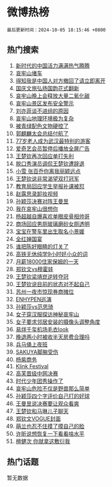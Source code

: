# 微博热榜

`最后更新时间：2024-10-05 18:15:46 +0800`

## 热门搜索

1. [新时代的中国活力满满热气腾腾](https://m.weibo.cn/search?containerid=100103type%3D1%26t%3D10%26q%3D%23%E6%96%B0%E6%97%B6%E4%BB%A3%E7%9A%84%E4%B8%AD%E5%9B%BD%E6%B4%BB%E5%8A%9B%E6%BB%A1%E6%BB%A1%E7%83%AD%E6%B0%94%E8%85%BE%E8%85%BE%23&stream_entry_id=51&isnewpage=1&extparam=seat%3D1%26c_type%3D51%26stream_entry_id%3D51%26cate%3D10103%26dgr%3D0%26pos%3D0%26filter_type%3Drealtimehot%26q%3D%2523%25E6%2596%25B0%25E6%2597%25B6%25E4%25BB%25A3%25E7%259A%2584%25E4%25B8%25AD%25E5%259B%25BD%25E6%25B4%25BB%25E5%258A%259B%25E6%25BB%25A1%25E6%25BB%25A1%25E7%2583%25AD%25E6%25B0%2594%25E8%2585%25BE%25E8%2585%25BE%2523%26display_time%3D1728123344%26pre_seqid%3D17281233448660117650575)
1. [哀牢山堵车](https://m.weibo.cn/search?containerid=100103type%3D1%26t%3D10%26q%3D%E5%93%80%E7%89%A2%E5%B1%B1%E5%A0%B5%E8%BD%A6&stream_entry_id=31&isnewpage=1&extparam=seat%3D1%26flag%3D0%26realpos%3D1%26filter_type%3Drealtimehot%26pos%3D0%26c_type%3D31%26band_rank%3D1%26cate%3D5001%26dgr%3D0%26q%3D%25E5%2593%2580%25E7%2589%25A2%25E5%25B1%25B1%25E5%25A0%25B5%25E8%25BD%25A6%26lcate%3D5001%26stream_entry_id%3D31%26display_time%3D1728123344%26pre_seqid%3D17281233448660117650575)
1. [得知我是中国人对方撤回了请立即离开](https://m.weibo.cn/search?containerid=100103type%3D1%26t%3D10%26q%3D%23%E5%BE%97%E7%9F%A5%E6%88%91%E6%98%AF%E4%B8%AD%E5%9B%BD%E4%BA%BA%E5%AF%B9%E6%96%B9%E6%92%A4%E5%9B%9E%E4%BA%86%E8%AF%B7%E7%AB%8B%E5%8D%B3%E7%A6%BB%E5%BC%80%23&stream_entry_id=31&isnewpage=1&extparam=seat%3D1%26flag%3D2%26realpos%3D2%26filter_type%3Drealtimehot%26pos%3D1%26c_type%3D31%26band_rank%3D2%26cate%3D5001%26dgr%3D0%26q%3D%2523%25E5%25BE%2597%25E7%259F%25A5%25E6%2588%2591%25E6%2598%25AF%25E4%25B8%25AD%25E5%259B%25BD%25E4%25BA%25BA%25E5%25AF%25B9%25E6%2596%25B9%25E6%2592%25A4%25E5%259B%259E%25E4%25BA%2586%25E8%25AF%25B7%25E7%25AB%258B%25E5%258D%25B3%25E7%25A6%25BB%25E5%25BC%2580%2523%26lcate%3D5001%26stream_entry_id%3D31%26display_time%3D1728123344%26pre_seqid%3D17281233448660117650575)
1. [国庆文旅弘扬国韵花式翻新](https://m.weibo.cn/search?containerid=100103type%3D1%26t%3D10%26q%3D%23%E5%9B%BD%E5%BA%86%E6%96%87%E6%97%85%E5%BC%98%E6%89%AC%E5%9B%BD%E9%9F%B5%E8%8A%B1%E5%BC%8F%E7%BF%BB%E6%96%B0%23&stream_entry_id=31&isnewpage=1&extparam=seat%3D1%26flag%3D0%26realpos%3D3%26filter_type%3Drealtimehot%26pos%3D2%26c_type%3D31%26band_rank%3D3%26cate%3D5001%26dgr%3D0%26q%3D%2523%25E5%259B%25BD%25E5%25BA%2586%25E6%2596%2587%25E6%2597%2585%25E5%25BC%2598%25E6%2589%25AC%25E5%259B%25BD%25E9%259F%25B5%25E8%258A%25B1%25E5%25BC%258F%25E7%25BF%25BB%25E6%2596%25B0%2523%26lcate%3D5001%26stream_entry_id%3D31%26display_time%3D1728123344%26pre_seqid%3D17281233448660117650575)
1. [哀牢山晚上会释放大量二氧化碳](https://m.weibo.cn/search?containerid=100103type%3D1%26t%3D10%26q%3D%23%E5%93%80%E7%89%A2%E5%B1%B1%E6%99%9A%E4%B8%8A%E4%BC%9A%E9%87%8A%E6%94%BE%E5%A4%A7%E9%87%8F%E4%BA%8C%E6%B0%A7%E5%8C%96%E7%A2%B3%23&stream_entry_id=31&isnewpage=1&extparam=seat%3D1%26flag%3D1%26realpos%3D4%26filter_type%3Drealtimehot%26pos%3D3%26c_type%3D31%26band_rank%3D4%26cate%3D5001%26dgr%3D0%26q%3D%2523%25E5%2593%2580%25E7%2589%25A2%25E5%25B1%25B1%25E6%2599%259A%25E4%25B8%258A%25E4%25BC%259A%25E9%2587%258A%25E6%2594%25BE%25E5%25A4%25A7%25E9%2587%258F%25E4%25BA%258C%25E6%25B0%25A7%25E5%258C%2596%25E7%25A2%25B3%2523%26lcate%3D5001%26stream_entry_id%3D31%26display_time%3D1728123344%26pre_seqid%3D17281233448660117650575)
1. [哀牢山景区发布安全警示](https://m.weibo.cn/search?containerid=100103type%3D1%26t%3D10%26q%3D%23%E5%93%80%E7%89%A2%E5%B1%B1%E6%99%AF%E5%8C%BA%E5%8F%91%E5%B8%83%E5%AE%89%E5%85%A8%E8%AD%A6%E7%A4%BA%23&stream_entry_id=31&isnewpage=1&extparam=seat%3D1%26flag%3D1%26realpos%3D5%26filter_type%3Drealtimehot%26pos%3D4%26c_type%3D31%26band_rank%3D5%26cate%3D5001%26dgr%3D0%26q%3D%2523%25E5%2593%2580%25E7%2589%25A2%25E5%25B1%25B1%25E6%2599%25AF%25E5%258C%25BA%25E5%258F%2591%25E5%25B8%2583%25E5%25AE%2589%25E5%2585%25A8%25E8%25AD%25A6%25E7%25A4%25BA%2523%26lcate%3D5001%26stream_entry_id%3D31%26display_time%3D1728123344%26pre_seqid%3D17281233448660117650575)
1. [刘亦菲谈不进组的原因](https://m.weibo.cn/search?containerid=100103type%3D1%26t%3D10%26q%3D%E5%88%98%E4%BA%A6%E8%8F%B2%E8%B0%88%E4%B8%8D%E8%BF%9B%E7%BB%84%E7%9A%84%E5%8E%9F%E5%9B%A0&stream_entry_id=31&isnewpage=1&extparam=seat%3D1%26flag%3D0%26realpos%3D6%26filter_type%3Drealtimehot%26pos%3D5%26c_type%3D31%26band_rank%3D6%26cate%3D5001%26dgr%3D0%26q%3D%25E5%2588%2598%25E4%25BA%25A6%25E8%258F%25B2%25E8%25B0%2588%25E4%25B8%258D%25E8%25BF%259B%25E7%25BB%2584%25E7%259A%2584%25E5%258E%259F%25E5%259B%25A0%26lcate%3D5001%26stream_entry_id%3D31%26display_time%3D1728123344%26pre_seqid%3D17281233448660117650575)
1. [哀牢山地理环境极为复杂](https://m.weibo.cn/search?containerid=100103type%3D1%26t%3D10%26q%3D%23%E5%93%80%E7%89%A2%E5%B1%B1%E5%9C%B0%E7%90%86%E7%8E%AF%E5%A2%83%E6%9E%81%E4%B8%BA%E5%A4%8D%E6%9D%82%23&stream_entry_id=31&isnewpage=1&extparam=seat%3D1%26flag%3D1%26realpos%3D7%26filter_type%3Drealtimehot%26pos%3D6%26c_type%3D31%26band_rank%3D7%26cate%3D5001%26dgr%3D0%26q%3D%2523%25E5%2593%2580%25E7%2589%25A2%25E5%25B1%25B1%25E5%259C%25B0%25E7%2590%2586%25E7%258E%25AF%25E5%25A2%2583%25E6%259E%2581%25E4%25B8%25BA%25E5%25A4%258D%25E6%259D%2582%2523%26lcate%3D5001%26stream_entry_id%3D31%26display_time%3D1728123344%26pre_seqid%3D17281233448660117650575)
1. [被青绿配色文物硬控了](https://m.weibo.cn/search?containerid=100103type%3D1%26t%3D10%26q%3D%23%E8%A2%AB%E9%9D%92%E7%BB%BF%E9%85%8D%E8%89%B2%E6%96%87%E7%89%A9%E7%A1%AC%E6%8E%A7%E4%BA%86%23&stream_entry_id=31&isnewpage=1&extparam=seat%3D1%26flag%3D1%26realpos%3D8%26filter_type%3Drealtimehot%26pos%3D7%26c_type%3D31%26band_rank%3D8%26cate%3D5001%26dgr%3D0%26q%3D%2523%25E8%25A2%25AB%25E9%259D%2592%25E7%25BB%25BF%25E9%2585%258D%25E8%2589%25B2%25E6%2596%2587%25E7%2589%25A9%25E7%25A1%25AC%25E6%258E%25A7%25E4%25BA%2586%2523%26lcate%3D5001%26stream_entry_id%3D31%26display_time%3D1728123344%26pre_seqid%3D17281233448660117650575)
1. [郭麒麟太会总结付航了](https://m.weibo.cn/search?containerid=100103type%3D1%26t%3D10%26q%3D%E9%83%AD%E9%BA%92%E9%BA%9F%E5%A4%AA%E4%BC%9A%E6%80%BB%E7%BB%93%E4%BB%98%E8%88%AA%E4%BA%86&stream_entry_id=31&isnewpage=1&extparam=seat%3D1%26flag%3D0%26realpos%3D9%26filter_type%3Drealtimehot%26pos%3D8%26c_type%3D31%26band_rank%3D9%26cate%3D5001%26dgr%3D0%26q%3D%25E9%2583%25AD%25E9%25BA%2592%25E9%25BA%259F%25E5%25A4%25AA%25E4%25BC%259A%25E6%2580%25BB%25E7%25BB%2593%25E4%25BB%2598%25E8%2588%25AA%25E4%25BA%2586%26lcate%3D5001%26stream_entry_id%3D31%26display_time%3D1728123344%26pre_seqid%3D17281233448660117650575)
1. [77岁老人成为武汉最特别的游客](https://m.weibo.cn/search?containerid=100103type%3D1%26t%3D10%26q%3D%2377%E5%B2%81%E8%80%81%E4%BA%BA%E6%88%90%E4%B8%BA%E6%AD%A6%E6%B1%89%E6%9C%80%E7%89%B9%E5%88%AB%E7%9A%84%E6%B8%B8%E5%AE%A2%23&stream_entry_id=31&isnewpage=1&extparam=seat%3D1%26flag%3D32768%26realpos%3D10%26filter_type%3Drealtimehot%26pos%3D9%26c_type%3D31%26band_rank%3D10%26cate%3D5001%26dgr%3D0%26q%3D%252377%25E5%25B2%2581%25E8%2580%2581%25E4%25BA%25BA%25E6%2588%2590%25E4%25B8%25BA%25E6%25AD%25A6%25E6%25B1%2589%25E6%259C%2580%25E7%2589%25B9%25E5%2588%25AB%25E7%259A%2584%25E6%25B8%25B8%25E5%25AE%25A2%2523%26lcate%3D5001%26stream_entry_id%3D31%26display_time%3D1728123344%26pre_seqid%3D17281233448660117650575)
1. [爱奇艺会员暂停后播放全屏广告](https://m.weibo.cn/search?containerid=100103type%3D1%26t%3D10%26q%3D%23%E7%88%B1%E5%A5%87%E8%89%BA%E4%BC%9A%E5%91%98%E6%9A%82%E5%81%9C%E5%90%8E%E6%92%AD%E6%94%BE%E5%85%A8%E5%B1%8F%E5%B9%BF%E5%91%8A%23&stream_entry_id=31&isnewpage=1&extparam=seat%3D1%26flag%3D2%26realpos%3D11%26filter_type%3Drealtimehot%26pos%3D10%26c_type%3D31%26band_rank%3D11%26cate%3D5001%26dgr%3D0%26q%3D%2523%25E7%2588%25B1%25E5%25A5%2587%25E8%2589%25BA%25E4%25BC%259A%25E5%2591%2598%25E6%259A%2582%25E5%2581%259C%25E5%2590%258E%25E6%2592%25AD%25E6%2594%25BE%25E5%2585%25A8%25E5%25B1%258F%25E5%25B9%25BF%25E5%2591%258A%2523%26lcate%3D5001%26stream_entry_id%3D31%26display_time%3D1728123344%26pre_seqid%3D17281233448660117650575)
1. [王楚钦再次回应单打失利](https://m.weibo.cn/search?containerid=100103type%3D1%26t%3D10%26q%3D%23%E7%8E%8B%E6%A5%9A%E9%92%A6%E5%86%8D%E6%AC%A1%E5%9B%9E%E5%BA%94%E5%8D%95%E6%89%93%E5%A4%B1%E5%88%A9%23&stream_entry_id=31&isnewpage=1&extparam=seat%3D1%26flag%3D1%26realpos%3D12%26filter_type%3Drealtimehot%26pos%3D11%26c_type%3D31%26band_rank%3D12%26cate%3D5001%26dgr%3D0%26q%3D%2523%25E7%258E%258B%25E6%25A5%259A%25E9%2592%25A6%25E5%2586%258D%25E6%25AC%25A1%25E5%259B%259E%25E5%25BA%2594%25E5%258D%2595%25E6%2589%2593%25E5%25A4%25B1%25E5%2588%25A9%2523%26lcate%3D5001%26stream_entry_id%3D31%26display_time%3D1728123344%26pre_seqid%3D17281233448660117650575)
1. [脱口秀演员调侃王楚钦遭辞退](https://m.weibo.cn/search?containerid=100103type%3D1%26t%3D10%26q%3D%23%E8%84%B1%E5%8F%A3%E7%A7%80%E6%BC%94%E5%91%98%E8%B0%83%E4%BE%83%E7%8E%8B%E6%A5%9A%E9%92%A6%E9%81%AD%E8%BE%9E%E9%80%80%23&stream_entry_id=31&isnewpage=1&extparam=seat%3D1%26flag%3D0%26realpos%3D13%26filter_type%3Drealtimehot%26pos%3D12%26c_type%3D31%26band_rank%3D13%26cate%3D5001%26dgr%3D0%26q%3D%2523%25E8%2584%25B1%25E5%258F%25A3%25E7%25A7%2580%25E6%25BC%2594%25E5%2591%2598%25E8%25B0%2583%25E4%25BE%2583%25E7%258E%258B%25E6%25A5%259A%25E9%2592%25A6%25E9%2581%25AD%25E8%25BE%259E%25E9%2580%2580%2523%26lcate%3D5001%26stream_entry_id%3D31%26display_time%3D1728123344%26pre_seqid%3D17281233448660117650575)
1. [小雪 张百乔你离我丽颖远点](https://m.weibo.cn/search?containerid=100103type%3D1%26t%3D10%26q%3D%E5%B0%8F%E9%9B%AA+%E5%BC%A0%E7%99%BE%E4%B9%94%E4%BD%A0%E7%A6%BB%E6%88%91%E4%B8%BD%E9%A2%96%E8%BF%9C%E7%82%B9&stream_entry_id=31&isnewpage=1&extparam=seat%3D1%26flag%3D2%26realpos%3D14%26filter_type%3Drealtimehot%26pos%3D13%26c_type%3D31%26band_rank%3D14%26cate%3D5001%26dgr%3D0%26q%3D%25E5%25B0%258F%25E9%259B%25AA%2520%25E5%25BC%25A0%25E7%2599%25BE%25E4%25B9%2594%25E4%25BD%25A0%25E7%25A6%25BB%25E6%2588%2591%25E4%25B8%25BD%25E9%25A2%2596%25E8%25BF%259C%25E7%2582%25B9%26lcate%3D5001%26stream_entry_id%3D31%26display_time%3D1728123344%26pre_seqid%3D17281233448660117650575)
1. [王楚钦说非常渴望双打冠军](https://m.weibo.cn/search?containerid=100103type%3D1%26t%3D10%26q%3D%23%E7%8E%8B%E6%A5%9A%E9%92%A6%E8%AF%B4%E9%9D%9E%E5%B8%B8%E6%B8%B4%E6%9C%9B%E5%8F%8C%E6%89%93%E5%86%A0%E5%86%9B%23&stream_entry_id=31&isnewpage=1&extparam=seat%3D1%26flag%3D0%26realpos%3D15%26filter_type%3Drealtimehot%26pos%3D14%26c_type%3D31%26band_rank%3D15%26cate%3D5001%26dgr%3D0%26q%3D%2523%25E7%258E%258B%25E6%25A5%259A%25E9%2592%25A6%25E8%25AF%25B4%25E9%259D%259E%25E5%25B8%25B8%25E6%25B8%25B4%25E6%259C%259B%25E5%258F%258C%25E6%2589%2593%25E5%2586%25A0%25E5%2586%259B%2523%26lcate%3D5001%26stream_entry_id%3D31%26display_time%3D1728123344%26pre_seqid%3D17281233448660117650575)
1. [教育局回应学生举报补课被怼](https://m.weibo.cn/search?containerid=100103type%3D1%26t%3D10%26q%3D%23%E6%95%99%E8%82%B2%E5%B1%80%E5%9B%9E%E5%BA%94%E5%AD%A6%E7%94%9F%E4%B8%BE%E6%8A%A5%E8%A1%A5%E8%AF%BE%E8%A2%AB%E6%80%BC%23&stream_entry_id=31&isnewpage=1&extparam=seat%3D1%26flag%3D0%26realpos%3D16%26filter_type%3Drealtimehot%26pos%3D15%26c_type%3D31%26band_rank%3D16%26cate%3D5001%26dgr%3D0%26q%3D%2523%25E6%2595%2599%25E8%2582%25B2%25E5%25B1%2580%25E5%259B%259E%25E5%25BA%2594%25E5%25AD%25A6%25E7%2594%259F%25E4%25B8%25BE%25E6%258A%25A5%25E8%25A1%25A5%25E8%25AF%25BE%25E8%25A2%25AB%25E6%2580%25BC%2523%26lcate%3D5001%26stream_entry_id%3D31%26display_time%3D1728123344%26pre_seqid%3D17281233448660117650575)
1. [赵露思录卸妆视频](https://m.weibo.cn/search?containerid=100103type%3D1%26t%3D10%26q%3D%23%E8%B5%B5%E9%9C%B2%E6%80%9D%E5%BD%95%E5%8D%B8%E5%A6%86%E8%A7%86%E9%A2%91%23&stream_entry_id=31&isnewpage=1&extparam=seat%3D1%26flag%3D1%26realpos%3D17%26filter_type%3Drealtimehot%26pos%3D16%26c_type%3D31%26band_rank%3D17%26cate%3D5001%26dgr%3D0%26q%3D%2523%25E8%25B5%25B5%25E9%259C%25B2%25E6%2580%259D%25E5%25BD%2595%25E5%258D%25B8%25E5%25A6%2586%25E8%25A7%2586%25E9%25A2%2591%2523%26lcate%3D5001%26stream_entry_id%3D31%26display_time%3D1728123344%26pre_seqid%3D17281233448660117650575)
1. [孙颖莎决赛对阵王曼昱](https://m.weibo.cn/search?containerid=100103type%3D1%26t%3D10%26q%3D%23%E5%AD%99%E9%A2%96%E8%8E%8E%E5%86%B3%E8%B5%9B%E5%AF%B9%E9%98%B5%E7%8E%8B%E6%9B%BC%E6%98%B1%23&stream_entry_id=31&isnewpage=1&extparam=seat%3D1%26flag%3D0%26realpos%3D18%26filter_type%3Drealtimehot%26pos%3D17%26c_type%3D31%26band_rank%3D18%26cate%3D5001%26dgr%3D0%26q%3D%2523%25E5%25AD%2599%25E9%25A2%2596%25E8%258E%258E%25E5%2586%25B3%25E8%25B5%259B%25E5%25AF%25B9%25E9%2598%25B5%25E7%258E%258B%25E6%259B%25BC%25E6%2598%25B1%2523%26lcate%3D5001%26stream_entry_id%3D31%26display_time%3D1728123344%26pre_seqid%3D17281233448660117650575)
1. [我在哀牢山很想你](https://m.weibo.cn/search?containerid=100103type%3D1%26t%3D10%26q%3D%E6%88%91%E5%9C%A8%E5%93%80%E7%89%A2%E5%B1%B1%E5%BE%88%E6%83%B3%E4%BD%A0&stream_entry_id=31&isnewpage=1&extparam=seat%3D1%26flag%3D0%26realpos%3D19%26filter_type%3Drealtimehot%26pos%3D18%26c_type%3D31%26band_rank%3D19%26cate%3D5001%26dgr%3D0%26q%3D%25E6%2588%2591%25E5%259C%25A8%25E5%2593%2580%25E7%2589%25A2%25E5%25B1%25B1%25E5%25BE%2588%25E6%2583%25B3%25E4%25BD%25A0%26lcate%3D5001%26stream_entry_id%3D31%26display_time%3D1728123344%26pre_seqid%3D17281233448660117650575)
1. [杨超越自爆喜欢单眼皮骨相帅哥](https://m.weibo.cn/search?containerid=100103type%3D1%26t%3D10%26q%3D%E6%9D%A8%E8%B6%85%E8%B6%8A%E8%87%AA%E7%88%86%E5%96%9C%E6%AC%A2%E5%8D%95%E7%9C%BC%E7%9A%AE%E9%AA%A8%E7%9B%B8%E5%B8%85%E5%93%A5&stream_entry_id=31&isnewpage=1&extparam=seat%3D1%26flag%3D1%26realpos%3D20%26filter_type%3Drealtimehot%26pos%3D19%26c_type%3D31%26band_rank%3D20%26cate%3D5001%26dgr%3D0%26q%3D%25E6%259D%25A8%25E8%25B6%2585%25E8%25B6%258A%25E8%2587%25AA%25E7%2588%2586%25E5%2596%259C%25E6%25AC%25A2%25E5%258D%2595%25E7%259C%25BC%25E7%259A%25AE%25E9%25AA%25A8%25E7%259B%25B8%25E5%25B8%2585%25E5%2593%25A5%26lcate%3D5001%26stream_entry_id%3D31%26display_time%3D1728123344%26pre_seqid%3D17281233448660117650575)
1. [商场回应男厕玻璃磨砂女厕透明](https://m.weibo.cn/search?containerid=100103type%3D1%26t%3D10%26q%3D%23%E5%95%86%E5%9C%BA%E5%9B%9E%E5%BA%94%E7%94%B7%E5%8E%95%E7%8E%BB%E7%92%83%E7%A3%A8%E7%A0%82%E5%A5%B3%E5%8E%95%E9%80%8F%E6%98%8E%23&stream_entry_id=31&isnewpage=1&extparam=seat%3D1%26flag%3D1%26realpos%3D21%26filter_type%3Drealtimehot%26pos%3D20%26c_type%3D31%26band_rank%3D21%26cate%3D5001%26dgr%3D0%26q%3D%2523%25E5%2595%2586%25E5%259C%25BA%25E5%259B%259E%25E5%25BA%2594%25E7%2594%25B7%25E5%258E%2595%25E7%258E%25BB%25E7%2592%2583%25E7%25A3%25A8%25E7%25A0%2582%25E5%25A5%25B3%25E5%258E%2595%25E9%2580%258F%25E6%2598%258E%2523%26lcate%3D5001%26stream_entry_id%3D31%26display_time%3D1728123344%26pre_seqid%3D17281233448660117650575)
1. [宝宝在警车里出生取名小景媛](https://m.weibo.cn/search?containerid=100103type%3D1%26t%3D10%26q%3D%23%E5%AE%9D%E5%AE%9D%E5%9C%A8%E8%AD%A6%E8%BD%A6%E9%87%8C%E5%87%BA%E7%94%9F%E5%8F%96%E5%90%8D%E5%B0%8F%E6%99%AF%E5%AA%9B%23&stream_entry_id=31&isnewpage=1&extparam=seat%3D1%26flag%3D32768%26realpos%3D22%26filter_type%3Drealtimehot%26pos%3D21%26c_type%3D31%26band_rank%3D22%26cate%3D5001%26dgr%3D0%26q%3D%2523%25E5%25AE%259D%25E5%25AE%259D%25E5%259C%25A8%25E8%25AD%25A6%25E8%25BD%25A6%25E9%2587%258C%25E5%2587%25BA%25E7%2594%259F%25E5%258F%2596%25E5%2590%258D%25E5%25B0%258F%25E6%2599%25AF%25E5%25AA%259B%2523%26lcate%3D5001%26stream_entry_id%3D31%26display_time%3D1728123344%26pre_seqid%3D17281233448660117650575)
1. [全红婵国宴](https://m.weibo.cn/search?containerid=100103type%3D1%26t%3D10%26q%3D%23%E5%85%A8%E7%BA%A2%E5%A9%B5%E5%9B%BD%E5%AE%B4%23&stream_entry_id=31&isnewpage=1&extparam=seat%3D1%26flag%3D2%26realpos%3D23%26filter_type%3Drealtimehot%26pos%3D22%26c_type%3D31%26band_rank%3D23%26cate%3D5001%26dgr%3D0%26q%3D%2523%25E5%2585%25A8%25E7%25BA%25A2%25E5%25A9%25B5%25E5%259B%25BD%25E5%25AE%25B4%2523%26lcate%3D5001%26stream_entry_id%3D31%26display_time%3D1728123344%26pre_seqid%3D17281233448660117650575)
1. [谁把陈好眼睛的灯关了](https://m.weibo.cn/search?containerid=100103type%3D1%26t%3D10%26q%3D%E8%B0%81%E6%8A%8A%E9%99%88%E5%A5%BD%E7%9C%BC%E7%9D%9B%E7%9A%84%E7%81%AF%E5%85%B3%E4%BA%86&stream_entry_id=31&isnewpage=1&extparam=seat%3D1%26flag%3D1%26realpos%3D24%26filter_type%3Drealtimehot%26pos%3D23%26c_type%3D31%26band_rank%3D24%26cate%3D5001%26dgr%3D0%26q%3D%25E8%25B0%2581%25E6%258A%258A%25E9%2599%2588%25E5%25A5%25BD%25E7%259C%25BC%25E7%259D%259B%25E7%259A%2584%25E7%2581%25AF%25E5%2585%25B3%25E4%25BA%2586%26lcate%3D5001%26stream_entry_id%3D31%26display_time%3D1728123344%26pre_seqid%3D17281233448660117650575)
1. [高铁无休纯学9小时好小众的词](https://m.weibo.cn/search?containerid=100103type%3D1%26t%3D10%26q%3D%E9%AB%98%E9%93%81%E6%97%A0%E4%BC%91%E7%BA%AF%E5%AD%A69%E5%B0%8F%E6%97%B6%E5%A5%BD%E5%B0%8F%E4%BC%97%E7%9A%84%E8%AF%8D&stream_entry_id=31&isnewpage=1&extparam=seat%3D1%26flag%3D1%26realpos%3D25%26filter_type%3Drealtimehot%26pos%3D24%26c_type%3D31%26band_rank%3D25%26cate%3D5001%26dgr%3D0%26q%3D%25E9%25AB%2598%25E9%2593%2581%25E6%2597%25A0%25E4%25BC%2591%25E7%25BA%25AF%25E5%25AD%25A69%25E5%25B0%258F%25E6%2597%25B6%25E5%25A5%25BD%25E5%25B0%258F%25E4%25BC%2597%25E7%259A%2584%25E8%25AF%258D%26lcate%3D5001%26stream_entry_id%3D31%26display_time%3D1728123344%26pre_seqid%3D17281233448660117650575)
1. [月薪18000住家保姆的一天](https://m.weibo.cn/search?containerid=100103type%3D1%26t%3D10%26q%3D%E6%9C%88%E8%96%AA18000%E4%BD%8F%E5%AE%B6%E4%BF%9D%E5%A7%86%E7%9A%84%E4%B8%80%E5%A4%A9&stream_entry_id=31&isnewpage=1&extparam=seat%3D1%26flag%3D0%26realpos%3D26%26filter_type%3Drealtimehot%26pos%3D25%26c_type%3D31%26band_rank%3D26%26cate%3D5001%26dgr%3D0%26q%3D%25E6%259C%2588%25E8%2596%25AA18000%25E4%25BD%258F%25E5%25AE%25B6%25E4%25BF%259D%25E5%25A7%2586%25E7%259A%2584%25E4%25B8%2580%25E5%25A4%25A9%26lcate%3D5001%26stream_entry_id%3D31%26display_time%3D1728123344%26pre_seqid%3D17281233448660117650575)
1. [郑钦文vs穆霍娃](https://m.weibo.cn/search?containerid=100103type%3D1%26t%3D10%26q%3D%23%E9%83%91%E9%92%A6%E6%96%87vs%E7%A9%86%E9%9C%8D%E5%A8%83%23&stream_entry_id=31&isnewpage=1&extparam=seat%3D1%26flag%3D0%26realpos%3D27%26filter_type%3Drealtimehot%26pos%3D26%26c_type%3D31%26band_rank%3D27%26cate%3D5001%26dgr%3D0%26q%3D%2523%25E9%2583%2591%25E9%2592%25A6%25E6%2596%2587vs%25E7%25A9%2586%25E9%259C%258D%25E5%25A8%2583%2523%26lcate%3D5001%26stream_entry_id%3D31%26display_time%3D1728123344%26pre_seqid%3D17281233448660117650575)
1. [王楚钦梁靖崑逆转夺冠](https://m.weibo.cn/search?containerid=100103type%3D1%26t%3D10%26q%3D%E7%8E%8B%E6%A5%9A%E9%92%A6%E6%A2%81%E9%9D%96%E5%B4%91%E9%80%86%E8%BD%AC%E5%A4%BA%E5%86%A0&stream_entry_id=31&isnewpage=1&extparam=seat%3D1%26flag%3D0%26realpos%3D28%26filter_type%3Drealtimehot%26pos%3D27%26c_type%3D31%26band_rank%3D28%26cate%3D5001%26dgr%3D0%26q%3D%25E7%258E%258B%25E6%25A5%259A%25E9%2592%25A6%25E6%25A2%2581%25E9%259D%2596%25E5%25B4%2591%25E9%2580%2586%25E8%25BD%25AC%25E5%25A4%25BA%25E5%2586%25A0%26lcate%3D5001%26stream_entry_id%3D31%26display_time%3D1728123344%26pre_seqid%3D17281233448660117650575)
1. [王楚钦说目前的状态对不起自己](https://m.weibo.cn/search?containerid=100103type%3D1%26t%3D10%26q%3D%23%E7%8E%8B%E6%A5%9A%E9%92%A6%E8%AF%B4%E7%9B%AE%E5%89%8D%E7%9A%84%E7%8A%B6%E6%80%81%E5%AF%B9%E4%B8%8D%E8%B5%B7%E8%87%AA%E5%B7%B1%23&stream_entry_id=31&isnewpage=1&extparam=seat%3D1%26flag%3D1%26realpos%3D29%26filter_type%3Drealtimehot%26pos%3D28%26c_type%3D31%26band_rank%3D29%26cate%3D5001%26dgr%3D0%26q%3D%2523%25E7%258E%258B%25E6%25A5%259A%25E9%2592%25A6%25E8%25AF%25B4%25E7%259B%25AE%25E5%2589%258D%25E7%259A%2584%25E7%258A%25B6%25E6%2580%2581%25E5%25AF%25B9%25E4%25B8%258D%25E8%25B5%25B7%25E8%2587%25AA%25E5%25B7%25B1%2523%26lcate%3D5001%26stream_entry_id%3D31%26display_time%3D1728123344%26pre_seqid%3D17281233448660117650575)
1. [苏州一夜市惊现券商摊位](https://m.weibo.cn/search?containerid=100103type%3D1%26t%3D10%26q%3D%23%E8%8B%8F%E5%B7%9E%E4%B8%80%E5%A4%9C%E5%B8%82%E6%83%8A%E7%8E%B0%E5%88%B8%E5%95%86%E6%91%8A%E4%BD%8D%23&stream_entry_id=31&isnewpage=1&extparam=seat%3D1%26flag%3D1%26realpos%3D30%26filter_type%3Drealtimehot%26pos%3D29%26c_type%3D31%26band_rank%3D30%26cate%3D5001%26dgr%3D0%26q%3D%2523%25E8%258B%258F%25E5%25B7%259E%25E4%25B8%2580%25E5%25A4%259C%25E5%25B8%2582%25E6%2583%258A%25E7%258E%25B0%25E5%2588%25B8%25E5%2595%2586%25E6%2591%258A%25E4%25BD%258D%2523%26lcate%3D5001%26stream_entry_id%3D31%26display_time%3D1728123344%26pre_seqid%3D17281233448660117650575)
1. [ENHYPEN巡演](https://m.weibo.cn/search?containerid=100103type%3D1%26t%3D10%26q%3DENHYPEN%E5%B7%A1%E6%BC%94&stream_entry_id=31&isnewpage=1&extparam=seat%3D1%26flag%3D1%26realpos%3D31%26filter_type%3Drealtimehot%26pos%3D30%26c_type%3D31%26band_rank%3D31%26cate%3D5001%26dgr%3D0%26q%3DENHYPEN%25E5%25B7%25A1%25E6%25BC%2594%26lcate%3D5001%26stream_entry_id%3D31%26display_time%3D1728123344%26pre_seqid%3D17281233448660117650575)
1. [孙颖莎vs范思琦](https://m.weibo.cn/search?containerid=100103type%3D1%26t%3D10%26q%3D%23%E5%AD%99%E9%A2%96%E8%8E%8Evs%E8%8C%83%E6%80%9D%E7%90%A6%23&stream_entry_id=31&isnewpage=1&extparam=seat%3D1%26flag%3D0%26realpos%3D32%26filter_type%3Drealtimehot%26pos%3D31%26c_type%3D31%26band_rank%3D32%26cate%3D5001%26dgr%3D0%26q%3D%2523%25E5%25AD%2599%25E9%25A2%2596%25E8%258E%258Evs%25E8%258C%2583%25E6%2580%259D%25E7%2590%25A6%2523%26lcate%3D5001%26stream_entry_id%3D31%26display_time%3D1728123344%26pre_seqid%3D17281233448660117650575)
1. [女子穿汉服探访神秘哀牢山](https://m.weibo.cn/search?containerid=100103type%3D1%26t%3D10%26q%3D%23%E5%A5%B3%E5%AD%90%E7%A9%BF%E6%B1%89%E6%9C%8D%E6%8E%A2%E8%AE%BF%E7%A5%9E%E7%A7%98%E5%93%80%E7%89%A2%E5%B1%B1%23&stream_entry_id=31&isnewpage=1&extparam=seat%3D1%26flag%3D1%26realpos%3D33%26filter_type%3Drealtimehot%26pos%3D32%26c_type%3D31%26band_rank%3D33%26cate%3D5001%26dgr%3D0%26q%3D%2523%25E5%25A5%25B3%25E5%25AD%2590%25E7%25A9%25BF%25E6%25B1%2589%25E6%259C%258D%25E6%258E%25A2%25E8%25AE%25BF%25E7%25A5%259E%25E7%25A7%2598%25E5%2593%2580%25E7%2589%25A2%25E5%25B1%25B1%2523%26lcate%3D5001%26stream_entry_id%3D31%26display_time%3D1728123344%26pre_seqid%3D17281233448660117650575)
1. [女子要求邻居安装的摄像头调整角度](https://m.weibo.cn/search?containerid=100103type%3D1%26t%3D10%26q%3D%23%E5%A5%B3%E5%AD%90%E8%A6%81%E6%B1%82%E9%82%BB%E5%B1%85%E5%AE%89%E8%A3%85%E7%9A%84%E6%91%84%E5%83%8F%E5%A4%B4%E8%B0%83%E6%95%B4%E8%A7%92%E5%BA%A6%23&stream_entry_id=31&isnewpage=1&extparam=seat%3D1%26flag%3D0%26realpos%3D34%26filter_type%3Drealtimehot%26pos%3D33%26c_type%3D31%26band_rank%3D34%26cate%3D5001%26dgr%3D0%26q%3D%2523%25E5%25A5%25B3%25E5%25AD%2590%25E8%25A6%2581%25E6%25B1%2582%25E9%2582%25BB%25E5%25B1%2585%25E5%25AE%2589%25E8%25A3%2585%25E7%259A%2584%25E6%2591%2584%25E5%2583%258F%25E5%25A4%25B4%25E8%25B0%2583%25E6%2595%25B4%25E8%25A7%2592%25E5%25BA%25A6%2523%26lcate%3D5001%26stream_entry_id%3D31%26display_time%3D1728123344%26pre_seqid%3D17281233448660117650575)
1. [易烊千玺机场毛衣look](https://m.weibo.cn/search?containerid=100103type%3D1%26t%3D10%26q%3D%23%E6%98%93%E7%83%8A%E5%8D%83%E7%8E%BA%E6%9C%BA%E5%9C%BA%E6%AF%9B%E8%A1%A3look%23&stream_entry_id=31&isnewpage=1&extparam=seat%3D1%26flag%3D1%26realpos%3D35%26filter_type%3Drealtimehot%26pos%3D34%26c_type%3D31%26band_rank%3D35%26cate%3D5001%26dgr%3D0%26q%3D%2523%25E6%2598%2593%25E7%2583%258A%25E5%258D%2583%25E7%258E%25BA%25E6%259C%25BA%25E5%259C%25BA%25E6%25AF%259B%25E8%25A1%25A3look%2523%26lcate%3D5001%26stream_entry_id%3D31%26display_time%3D1728123344%26pre_seqid%3D17281233448660117650575)
1. [晚退两小时被收半天房费合理吗](https://m.weibo.cn/search?containerid=100103type%3D1%26t%3D10%26q%3D%23%E6%99%9A%E9%80%80%E4%B8%A4%E5%B0%8F%E6%97%B6%E8%A2%AB%E6%94%B6%E5%8D%8A%E5%A4%A9%E6%88%BF%E8%B4%B9%E5%90%88%E7%90%86%E5%90%97%23&stream_entry_id=31&isnewpage=1&extparam=seat%3D1%26flag%3D0%26realpos%3D36%26filter_type%3Drealtimehot%26pos%3D35%26c_type%3D31%26band_rank%3D36%26cate%3D5001%26dgr%3D0%26q%3D%2523%25E6%2599%259A%25E9%2580%2580%25E4%25B8%25A4%25E5%25B0%258F%25E6%2597%25B6%25E8%25A2%25AB%25E6%2594%25B6%25E5%258D%258A%25E5%25A4%25A9%25E6%2588%25BF%25E8%25B4%25B9%25E5%2590%2588%25E7%2590%2586%25E5%2590%2597%2523%26lcate%3D5001%26stream_entry_id%3D31%26display_time%3D1728123344%26pre_seqid%3D17281233448660117650575)
1. [兵马俑上夜班](https://m.weibo.cn/search?containerid=100103type%3D1%26t%3D10%26q%3D%E5%85%B5%E9%A9%AC%E4%BF%91%E4%B8%8A%E5%A4%9C%E7%8F%AD&stream_entry_id=31&isnewpage=1&extparam=seat%3D1%26flag%3D1%26realpos%3D37%26filter_type%3Drealtimehot%26pos%3D36%26c_type%3D31%26band_rank%3D37%26cate%3D5001%26dgr%3D0%26q%3D%25E5%2585%25B5%25E9%25A9%25AC%25E4%25BF%2591%25E4%25B8%258A%25E5%25A4%259C%25E7%258F%25AD%26lcate%3D5001%26stream_entry_id%3D31%26display_time%3D1728123344%26pre_seqid%3D17281233448660117650575)
1. [SAKUYA脚腕受伤](https://m.weibo.cn/search?containerid=100103type%3D1%26t%3D10%26q%3D%23SAKUYA%E8%84%9A%E8%85%95%E5%8F%97%E4%BC%A4%23&stream_entry_id=31&isnewpage=1&extparam=seat%3D1%26flag%3D1%26realpos%3D38%26filter_type%3Drealtimehot%26pos%3D37%26c_type%3D31%26band_rank%3D38%26cate%3D5001%26dgr%3D0%26q%3D%2523SAKUYA%25E8%2584%259A%25E8%2585%2595%25E5%258F%2597%25E4%25BC%25A4%2523%26lcate%3D5001%26stream_entry_id%3D31%26display_time%3D1728123344%26pre_seqid%3D17281233448660117650575)
1. [杨紫商务](https://m.weibo.cn/search?containerid=100103type%3D1%26t%3D10%26q%3D%E6%9D%A8%E7%B4%AB%E5%95%86%E5%8A%A1&stream_entry_id=31&isnewpage=1&extparam=seat%3D1%26flag%3D0%26realpos%3D39%26filter_type%3Drealtimehot%26pos%3D38%26c_type%3D31%26band_rank%3D39%26cate%3D5001%26dgr%3D0%26q%3D%25E6%259D%25A8%25E7%25B4%25AB%25E5%2595%2586%25E5%258A%25A1%26lcate%3D5001%26stream_entry_id%3D31%26display_time%3D1728123344%26pre_seqid%3D17281233448660117650575)
1. [Klink Festival](https://m.weibo.cn/search?containerid=100103type%3D1%26t%3D10%26q%3DKlink+Festival&stream_entry_id=31&isnewpage=1&extparam=seat%3D1%26flag%3D1%26realpos%3D40%26filter_type%3Drealtimehot%26pos%3D39%26c_type%3D31%26band_rank%3D40%26cate%3D5001%26dgr%3D0%26q%3DKlink%2520Festival%26lcate%3D5001%26stream_entry_id%3D31%26display_time%3D1728123344%26pre_seqid%3D17281233448660117650575)
1. [高芙晋级中网决赛](https://m.weibo.cn/search?containerid=100103type%3D1%26t%3D10%26q%3D%23%E9%AB%98%E8%8A%99%E6%99%8B%E7%BA%A7%E4%B8%AD%E7%BD%91%E5%86%B3%E8%B5%9B%23&stream_entry_id=31&isnewpage=1&extparam=seat%3D1%26flag%3D1%26realpos%3D41%26filter_type%3Drealtimehot%26pos%3D40%26c_type%3D31%26band_rank%3D41%26cate%3D5001%26dgr%3D0%26q%3D%2523%25E9%25AB%2598%25E8%258A%2599%25E6%2599%258B%25E7%25BA%25A7%25E4%25B8%25AD%25E7%25BD%2591%25E5%2586%25B3%25E8%25B5%259B%2523%26lcate%3D5001%26stream_entry_id%3D31%26display_time%3D1728123344%26pre_seqid%3D17281233448660117650575)
1. [时代少年团秀操作了](https://m.weibo.cn/search?containerid=100103type%3D1%26t%3D10%26q%3D%23%E6%97%B6%E4%BB%A3%E5%B0%91%E5%B9%B4%E5%9B%A2%E7%A7%80%E6%93%8D%E4%BD%9C%E4%BA%86%23&stream_entry_id=31&isnewpage=1&extparam=seat%3D1%26flag%3D1%26realpos%3D42%26filter_type%3Drealtimehot%26pos%3D41%26c_type%3D31%26band_rank%3D42%26cate%3D5001%26dgr%3D0%26q%3D%2523%25E6%2597%25B6%25E4%25BB%25A3%25E5%25B0%2591%25E5%25B9%25B4%25E5%259B%25A2%25E7%25A7%2580%25E6%2593%258D%25E4%25BD%259C%25E4%25BA%2586%2523%26lcate%3D5001%26stream_entry_id%3D31%26display_time%3D1728123344%26pre_seqid%3D17281233448660117650575)
1. [哀牢山危险不仅是野兽那么简单](https://m.weibo.cn/search?containerid=100103type%3D1%26t%3D10%26q%3D%23%E5%93%80%E7%89%A2%E5%B1%B1%E5%8D%B1%E9%99%A9%E4%B8%8D%E4%BB%85%E6%98%AF%E9%87%8E%E5%85%BD%E9%82%A3%E4%B9%88%E7%AE%80%E5%8D%95%23&stream_entry_id=31&isnewpage=1&extparam=seat%3D1%26flag%3D0%26realpos%3D43%26filter_type%3Drealtimehot%26pos%3D42%26c_type%3D31%26band_rank%3D43%26cate%3D5001%26dgr%3D0%26q%3D%2523%25E5%2593%2580%25E7%2589%25A2%25E5%25B1%25B1%25E5%258D%25B1%25E9%2599%25A9%25E4%25B8%258D%25E4%25BB%2585%25E6%2598%25AF%25E9%2587%258E%25E5%2585%25BD%25E9%2582%25A3%25E4%25B9%2588%25E7%25AE%2580%25E5%258D%2595%2523%26lcate%3D5001%26stream_entry_id%3D31%26display_time%3D1728123344%26pre_seqid%3D17281233448660117650575)
1. [孙颖莎四个字评价自己打的好球](https://m.weibo.cn/search?containerid=100103type%3D1%26t%3D10%26q%3D%23%E5%AD%99%E9%A2%96%E8%8E%8E%E5%9B%9B%E4%B8%AA%E5%AD%97%E8%AF%84%E4%BB%B7%E8%87%AA%E5%B7%B1%E6%89%93%E7%9A%84%E5%A5%BD%E7%90%83%23&stream_entry_id=31&isnewpage=1&extparam=seat%3D1%26flag%3D1%26realpos%3D44%26filter_type%3Drealtimehot%26pos%3D43%26c_type%3D31%26band_rank%3D44%26cate%3D5001%26dgr%3D0%26q%3D%2523%25E5%25AD%2599%25E9%25A2%2596%25E8%258E%258E%25E5%259B%259B%25E4%25B8%25AA%25E5%25AD%2597%25E8%25AF%2584%25E4%25BB%25B7%25E8%2587%25AA%25E5%25B7%25B1%25E6%2589%2593%25E7%259A%2584%25E5%25A5%25BD%25E7%2590%2583%2523%26lcate%3D5001%26stream_entry_id%3D31%26display_time%3D1728123344%26pre_seqid%3D17281233448660117650575)
1. [王曼昱说决赛要让观众看爽](https://m.weibo.cn/search?containerid=100103type%3D1%26t%3D10%26q%3D%23%E7%8E%8B%E6%9B%BC%E6%98%B1%E8%AF%B4%E5%86%B3%E8%B5%9B%E8%A6%81%E8%AE%A9%E8%A7%82%E4%BC%97%E7%9C%8B%E7%88%BD%23&stream_entry_id=31&isnewpage=1&extparam=seat%3D1%26flag%3D0%26realpos%3D45%26filter_type%3Drealtimehot%26pos%3D44%26c_type%3D31%26band_rank%3D45%26cate%3D5001%26dgr%3D0%26q%3D%2523%25E7%258E%258B%25E6%259B%25BC%25E6%2598%25B1%25E8%25AF%25B4%25E5%2586%25B3%25E8%25B5%259B%25E8%25A6%2581%25E8%25AE%25A9%25E8%25A7%2582%25E4%25BC%2597%25E7%259C%258B%25E7%2588%25BD%2523%26lcate%3D5001%26stream_entry_id%3D31%26display_time%3D1728123344%26pre_seqid%3D17281233448660117650575)
1. [王楚钦和马琳儿子聊天](https://m.weibo.cn/search?containerid=100103type%3D1%26t%3D10%26q%3D%23%E7%8E%8B%E6%A5%9A%E9%92%A6%E5%92%8C%E9%A9%AC%E7%90%B3%E5%84%BF%E5%AD%90%E8%81%8A%E5%A4%A9%23&stream_entry_id=31&isnewpage=1&extparam=seat%3D1%26flag%3D0%26realpos%3D46%26filter_type%3Drealtimehot%26pos%3D45%26c_type%3D31%26band_rank%3D46%26cate%3D5001%26dgr%3D0%26q%3D%2523%25E7%258E%258B%25E6%25A5%259A%25E9%2592%25A6%25E5%2592%258C%25E9%25A9%25AC%25E7%2590%25B3%25E5%2584%25BF%25E5%25AD%2590%25E8%2581%258A%25E5%25A4%25A9%2523%26lcate%3D5001%26stream_entry_id%3D31%26display_time%3D1728123344%26pre_seqid%3D17281233448660117650575)
1. [郑钦文VOGUE封面](https://m.weibo.cn/search?containerid=100103type%3D1%26t%3D10%26q%3D%23%E9%83%91%E9%92%A6%E6%96%87VOGUE%E5%B0%81%E9%9D%A2%23&stream_entry_id=31&isnewpage=1&extparam=seat%3D1%26flag%3D0%26realpos%3D47%26filter_type%3Drealtimehot%26pos%3D46%26c_type%3D31%26band_rank%3D47%26cate%3D5001%26dgr%3D0%26q%3D%2523%25E9%2583%2591%25E9%2592%25A6%25E6%2596%2587VOGUE%25E5%25B0%2581%25E9%259D%25A2%2523%26lcate%3D5001%26stream_entry_id%3D31%26display_time%3D1728123344%26pre_seqid%3D17281233448660117650575)
1. [萌兰也忍不住摸了摸自己的脸](https://m.weibo.cn/search?containerid=100103type%3D1%26t%3D10%26q%3D%23%E8%90%8C%E5%85%B0%E4%B9%9F%E5%BF%8D%E4%B8%8D%E4%BD%8F%E6%91%B8%E4%BA%86%E6%91%B8%E8%87%AA%E5%B7%B1%E7%9A%84%E8%84%B8%23&stream_entry_id=31&isnewpage=1&extparam=seat%3D1%26flag%3D0%26realpos%3D48%26filter_type%3Drealtimehot%26pos%3D47%26c_type%3D31%26band_rank%3D48%26cate%3D5001%26dgr%3D0%26q%3D%2523%25E8%2590%258C%25E5%2585%25B0%25E4%25B9%259F%25E5%25BF%258D%25E4%25B8%258D%25E4%25BD%258F%25E6%2591%25B8%25E4%25BA%2586%25E6%2591%25B8%25E8%2587%25AA%25E5%25B7%25B1%25E7%259A%2584%25E8%2584%25B8%2523%26lcate%3D5001%26stream_entry_id%3D31%26display_time%3D1728123344%26pre_seqid%3D17281233448660117650575)
1. [许昕说想恢复一下看看啥水平](https://m.weibo.cn/search?containerid=100103type%3D1%26t%3D10%26q%3D%23%E8%AE%B8%E6%98%95%E8%AF%B4%E6%83%B3%E6%81%A2%E5%A4%8D%E4%B8%80%E4%B8%8B%E7%9C%8B%E7%9C%8B%E5%95%A5%E6%B0%B4%E5%B9%B3%23&stream_entry_id=31&isnewpage=1&extparam=seat%3D1%26flag%3D1%26realpos%3D49%26filter_type%3Drealtimehot%26pos%3D48%26c_type%3D31%26band_rank%3D49%26cate%3D5001%26dgr%3D0%26q%3D%2523%25E8%25AE%25B8%25E6%2598%2595%25E8%25AF%25B4%25E6%2583%25B3%25E6%2581%25A2%25E5%25A4%258D%25E4%25B8%2580%25E4%25B8%258B%25E7%259C%258B%25E7%259C%258B%25E5%2595%25A5%25E6%25B0%25B4%25E5%25B9%25B3%2523%26lcate%3D5001%26stream_entry_id%3D31%26display_time%3D1728123344%26pre_seqid%3D17281233448660117650575)
1. [檀健次 你就拿这敷衍我](https://m.weibo.cn/search?containerid=100103type%3D1%26t%3D10%26q%3D%E6%AA%80%E5%81%A5%E6%AC%A1+%E4%BD%A0%E5%B0%B1%E6%8B%BF%E8%BF%99%E6%95%B7%E8%A1%8D%E6%88%91&stream_entry_id=31&isnewpage=1&extparam=seat%3D1%26flag%3D0%26realpos%3D50%26filter_type%3Drealtimehot%26pos%3D49%26c_type%3D31%26band_rank%3D50%26cate%3D5001%26dgr%3D0%26q%3D%25E6%25AA%2580%25E5%2581%25A5%25E6%25AC%25A1%2520%25E4%25BD%25A0%25E5%25B0%25B1%25E6%258B%25BF%25E8%25BF%2599%25E6%2595%25B7%25E8%25A1%258D%25E6%2588%2591%26lcate%3D5001%26stream_entry_id%3D31%26display_time%3D1728123344%26pre_seqid%3D17281233448660117650575)

## 热门话题

暂无数据
